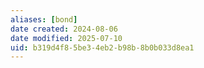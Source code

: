 ```yaml
---
aliases: [bond]
date created: 2024-08-06
date modified: 2025-07-10
uid: b319d4f8-5be3-4eb2-b98b-8b0b033d8ea1
---
```

